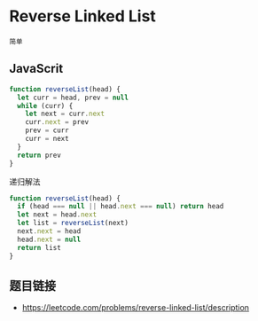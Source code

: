 # Reverse Linked List
`简单`

## JavaScrit
```javascript
function reverseList(head) {
  let curr = head, prev = null
  while (curr) {
    let next = curr.next
    curr.next = prev
    prev = curr
    curr = next
  }
  return prev
}
```
递归解法
```javascript
function reverseList(head) {
  if (head === null || head.next === null) return head
  let next = head.next
  let list = reverseList(next)
  next.next = head
  head.next = null
  return list
}
```


## 题目链接
* https://leetcode.com/problems/reverse-linked-list/description
